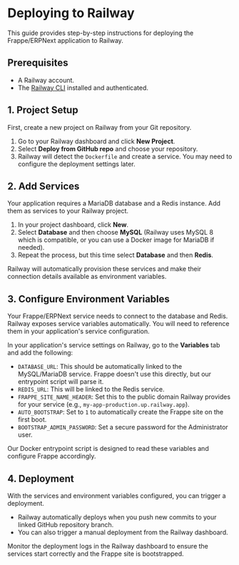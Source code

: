 # Deploying to Railway

This guide provides step-by-step instructions for deploying the Frappe/ERPNext application to Railway.

## Prerequisites

- A Railway account.
- The [Railway CLI](https://docs.railway.app/develop/cli) installed and authenticated.

## 1. Project Setup

First, create a new project on Railway from your Git repository.

1.  Go to your Railway dashboard and click **New Project**.
2.  Select **Deploy from GitHub repo** and choose your repository.
3.  Railway will detect the `Dockerfile` and create a service. You may need to configure the deployment settings later.

## 2. Add Services

Your application requires a MariaDB database and a Redis instance. Add them as services to your Railway project.

1.  In your project dashboard, click **New**.
2.  Select **Database** and then choose **MySQL** (Railway uses MySQL 8 which is compatible, or you can use a Docker image for MariaDB if needed).
3.  Repeat the process, but this time select **Database** and then **Redis**.

Railway will automatically provision these services and make their connection details available as environment variables.

## 3. Configure Environment Variables

Your Frappe/ERPNext service needs to connect to the database and Redis. Railway exposes service variables automatically. You will need to reference them in your application's service configuration.

In your application's service settings on Railway, go to the **Variables** tab and add the following:

-   `DATABASE_URL`: This should be automatically linked to the MySQL/MariaDB service. Frappe doesn't use this directly, but our entrypoint script will parse it.
-   `REDIS_URL`: This will be linked to the Redis service.
-   `FRAPPE_SITE_NAME_HEADER`: Set this to the public domain Railway provides for your service (e.g., `my-app-production.up.railway.app`).
-   `AUTO_BOOTSTRAP`: Set to `1` to automatically create the Frappe site on the first boot.
-   `BOOTSTRAP_ADMIN_PASSWORD`: Set a secure password for the Administrator user.

Our Docker entrypoint script is designed to read these variables and configure Frappe accordingly.

## 4. Deployment

With the services and environment variables configured, you can trigger a deployment.

-   Railway automatically deploys when you push new commits to your linked GitHub repository branch.
-   You can also trigger a manual deployment from the Railway dashboard.

Monitor the deployment logs in the Railway dashboard to ensure the services start correctly and the Frappe site is bootstrapped.
